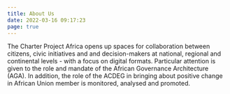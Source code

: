```yaml
---
title: About Us
date: 2022-03-16 09:17:23
page: true
---
```

The Charter Project Africa opens up spaces for collaboration between citizens, civic initiatives and and decision-makers at national, regional and continental levels - with a focus on digital formats. Particular attention is given to the role and mandate of the African Governance Architecture (AGA). In addition, the role of the ACDEG in bringing about positive change in African Union member is monitored, analysed and promoted.